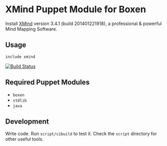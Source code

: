 # XMind Puppet Module for Boxen

Install [XMind](http://www.macbartender.com/) version 3.4.1 (build 201401221918), a professional & powerful Mind Mapping Software.

## Usage

```puppet
include xmind
```

[![Build Status](https://travis-ci.org/erichkist/puppet-xmind.png)](https://travis-ci.org/erichkist/puppet-xmind)

## Required Puppet Modules

* `boxen`
* `stdlib`
* `java`

## Development

Write code. Run `script/cibuild` to test it. Check the `script`
directory for other useful tools.
